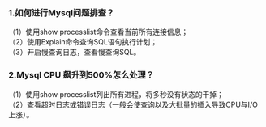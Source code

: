 ### 1.如何进行Mysql问题排查？
（1）使用show processlist命令查看当前所有连接信息；  
（2）使用Explain命令查询SQL语句执行计划；  
（3）开启慢查询日志，查看慢查询SQL。  

### 2.Mysql CPU 飙升到500%怎么处理？
（1）使用show processlist列出所有进程，将多秒没有状态的干掉；  
（2）查看超时日志或错误日志（一般会使查询以及大批量的插入导致CPU与I/O上涨）。  

